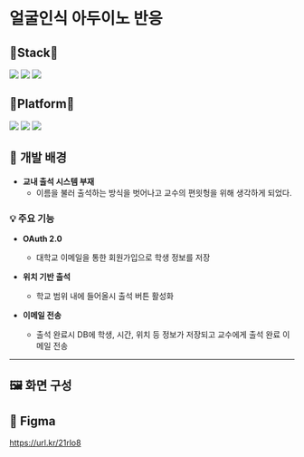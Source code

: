 # 얼굴인식 아두이노 반응

## 🔧Stack🔧
<p align="left">
  <img src="https://img.shields.io/badge/Flutter-%2302569B.svg?style=for-the-badge&logo=Flutter&logoColor=white">
  <img src="https://img.shields.io/badge/dart-0175C2?style=for-the-badge&logo=dart&logoColor=white">
  <img src="https://img.shields.io/badge/Supabase-3ECF8E?style=for-the-badge&logo=supabase&logoColor=white">
</p>

## 📱Platform📱
<p align="left">
  <img src="https://img.shields.io/badge/ios-000000?style=for-the-badge&logo=ios&logoColor=white">
  <img src="https://img.shields.io/badge/android-3DDC84?style=for-the-badge&logo=android&logoColor=white">
  <img src="https://img.shields.io/badge/web-4285F4?style=for-the-badge&logo=google-chrome&logoColor=white">
</p>

## 📜 개발 배경
- **교내 출석 시스템 부재**
     - 이름을 불러 출석하는 방식을 벗어나고 교수의 편읫헝을 위해 생각하게 되었다.

### 💡 주요 기능
- **OAuth 2.0**
  - 대학교 이메일을 통한 회원가입으로 학생 정보를 저장
  
- **위치 기반 출석**
  - 학교 범위 내에 들어올시 출석 버튼 활성화
  
- **이메일 전송**
  - 출석 완료시 DB에 학생, 시간, 위치 등 정보가 저장되고 교수에게 출석 완료 이메일 전송

---

## 🖼 화면 구성


## 🎨 Figma
https://url.kr/21rlo8
